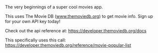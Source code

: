 The very beginnings of a super cool movies app.

This uses The Movie DB (www.themoviedb.org) to get movie info. Sign up for your own API key today!

Check out the api reference at: https://developer.themoviedb.org/docs

This specifically uses this call: https://developer.themoviedb.org/reference/movie-popular-list